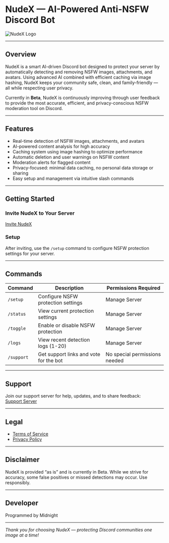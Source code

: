 # NudeX — AI-Powered Anti-NSFW Discord Bot

![NudeX Logo](https://i.imgur.com/ab7ZdQx.png)

---

## Overview

NudeX is a smart AI-driven Discord bot designed to protect your server by automatically detecting and removing NSFW images, attachments, and avatars. Using advanced AI combined with efficient caching via image hashing, NudeX keeps your community safe, clean, and family-friendly — all while respecting user privacy.

Currently in **Beta**, NudeX is continuously improving through user feedback to provide the most accurate, efficient, and privacy-conscious NSFW moderation tool on Discord.

---

## Features

- Real-time detection of NSFW images, attachments, and avatars  
- AI-powered content analysis for high accuracy  
- Caching system using image hashing to optimize performance  
- Automatic deletion and user warnings on NSFW content  
- Moderation alerts for flagged content  
- Privacy-focused: minimal data caching, no personal data storage or sharing  
- Easy setup and management via intuitive slash commands  

---

## Getting Started

### Invite NudeX to Your Server

[Invite NudeX](https://discord.com/oauth2/authorize?client_id=1403374272553943090&permissions=8&scope=bot+applications.commands)

### Setup

After inviting, use the `/setup` command to configure NSFW protection settings for your server.

---

## Commands

| Command   | Description                              | Permissions Required         |
|-----------|----------------------------------------|-----------------------------|
| `/setup`  | Configure NSFW protection settings     | Manage Server               |
| `/status` | View current protection settings       | Manage Server               |
| `/toggle` | Enable or disable NSFW protection       | Manage Server               |
| `/logs`   | View recent detection logs (1-20)      | Manage Server               |
| `/support`| Get support links and vote for the bot | No special permissions needed|

---

## Support

Join our support server for help, updates, and to share feedback:  
[Support Server](https://discord.gg/AfdHGf8Stj)

---

## Legal

- [Terms of Service](./TERMS_OF_SERVICE.md)  
- [Privacy Policy](./PRIVACY_POLICY.md)

---

## Disclaimer

NudeX is provided “as is” and is currently in Beta. While we strive for accuracy, some false positives or missed detections may occur. Use responsibly.

---

## Developer

Programmed by Midnight

---

*Thank you for choosing NudeX — protecting Discord communities one image at a time!*
